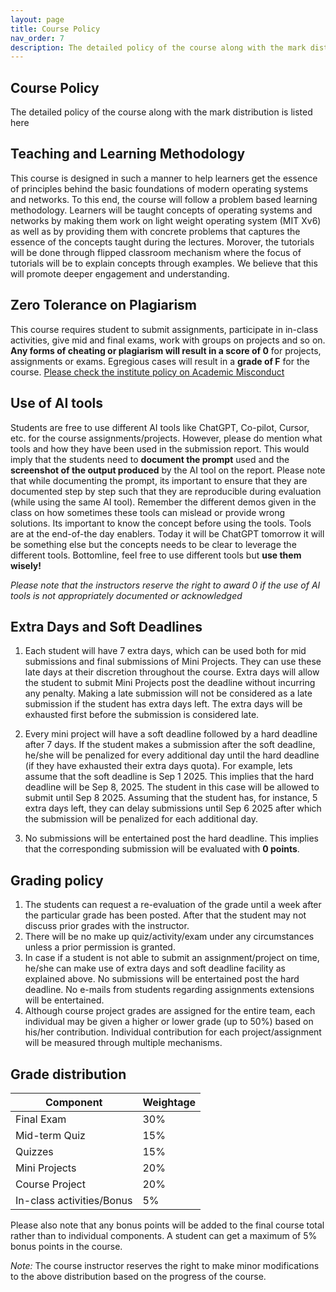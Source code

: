 ```yaml
---
layout: page
title: Course Policy
nav_order: 7
description: The detailed policy of the course along with the mark distribution is listed here
---
```


## Course Policy

The detailed policy of the course along with the mark distribution is listed here

## Teaching and Learning Methodology

This course is designed in such a manner to help learners get the essence of principles behind the basic foundations of modern operating systems and networks. To this end, the course will follow a problem based learning methodology. Learners will be taught concepts of operating systems and networks by making them work on light weight operating system (MIT Xv6) as well as by providing them with concrete problems that captures the essence of the concepts taught during the lectures. Morover, the tutorials will be done through flipped classroom mechanism where the focus of tutorials will be to explain concepts through examples. We believe that this will promote deeper engagement and understanding.

## Zero Tolerance on Plagiarism

This course requires student to submit assignments, participate in in-class activities, give mid and final exams, work with groups on projects and so on. **Any forms of cheating or plagiarism will result in a score of 0** for projects, assignments or exams. Egregious cases will result in a **grade of F** for the course. [Please check the institute policy on Academic Misconduct](https://intranet.iiit.ac.in/offices/static/files/Policy_on_Academic_Misconduct.pdf)

## Use of AI tools

Students are free to use different AI tools like ChatGPT, Co-pilot, Cursor, etc. for the course assignments/projects. However, please do mention what tools and how they have been used in the submission report. This would imply that the students need to **document the prompt** used and the **screenshot of the output produced** by the AI tool on the report. Please note that while documenting the prompt, its important to ensure that they are documented step by step such that they are reproducible during evaluation (while using the same AI tool). Remember the different demos given in the class on how sometimes these tools can mislead or provide wrong solutions. Its important to know the concept before using the tools. Tools are at the end-of-the day enablers. Today it will be ChatGPT tomorrow it will be something else but the concepts needs to be clear to leverage the different tools. Bottomline, feel free to use different tools but **use them wisely!**

_Please note that the instructors reserve the right to award 0 if the use of AI tools is not appropriately documented or acknowledged_

## Extra Days and Soft Deadlines

1. Each student will have 7 extra days, which can be used both for mid submissions and final submissions of Mini Projects. They can use these late days at their discretion throughout the course. Extra days will allow the student to submit Mini Projects post the deadline without incurring any penalty. Making a late submission will not be considered as a late submission if the student has extra days left. The extra days will be exhausted first before the submission is considered late.

2. Every mini project will have a soft deadline followed by a hard deadline after 7 days. If the student makes a submission after the soft deadline, he/she will be penalized for every additional day until the hard deadline (if they have exhausted their extra days quota). For example, lets assume that the soft deadline is Sep 1 2025. This implies that the hard deadline will be Sep 8, 2025. The student in this case will be allowed to submit until Sep 8 2025. Assuming that the student has, for instance, 5 extra days left, they can delay submissions until Sep 6 2025 after which the submission will be penalized for each additional day.

3. No submissions will be entertained post the hard deadline. This implies that the corresponding submission will be evaluated with **0 points**.

## Grading policy

1. The students can request a re-evaluation of the grade until a week after the particular grade has been posted. After that the student may not discuss prior grades with the instructor.
2. There will be no make up quiz/activity/exam under any circumstances unless a prior permission is granted.
3. In case if a student is not able to submit an assignment/project on time, he/she can make use of extra days and soft deadline facility as explained above. No submissions will be entertained post the hard deadline. No e-mails from students regarding assignments extensions will be entertained.
4. Although course project grades are assigned for the entire team, each individual may be given a higher or lower grade (up to 50%) based on his/her contribution. Individual contribution for each project/assignment will be measured through multiple mechanisms.

## Grade distribution

| Component                 | Weightage |
| ------------------------- | --------- |
| Final Exam                | 30%       |
| Mid-term Quiz             | 15%       |
| Quizzes                   | 15%       |
| Mini Projects             | 20%       |
| Course Project            | 20%       |
| In-class activities/Bonus         | 5%       |

Please also note that any bonus points will be added to the final course total rather than to individual components. A student can get a maximum of 5% bonus points in the course.

_Note:_ The course instructor reserves the right to make minor modifications to the above distribution based on the progress of the course.
